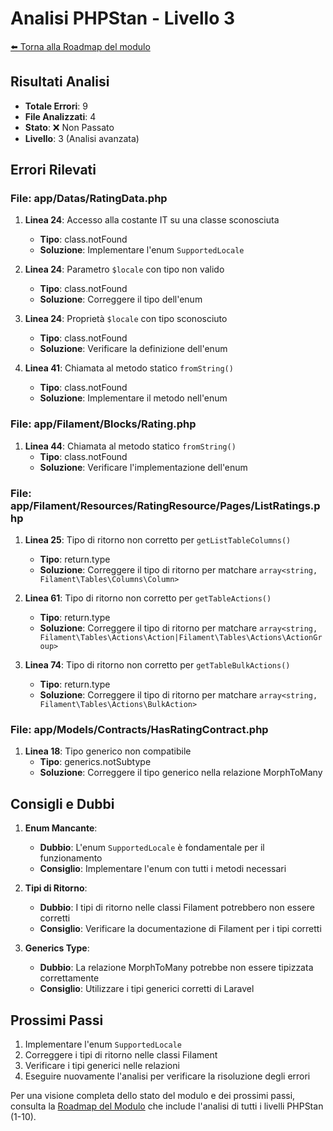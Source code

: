 # Analisi PHPStan - Livello 3

[⬅️ Torna alla Roadmap del modulo](../roadmap.md)


## Risultati Analisi
- **Totale Errori**: 9
- **File Analizzati**: 4
- **Stato**: ❌ Non Passato
- **Livello**: 3 (Analisi avanzata)

## Errori Rilevati

### File: app/Datas/RatingData.php
1. **Linea 24**: Accesso alla costante IT su una classe sconosciuta
   - **Tipo**: class.notFound
   - **Soluzione**: Implementare l'enum `SupportedLocale`

2. **Linea 24**: Parametro `$locale` con tipo non valido
   - **Tipo**: class.notFound
   - **Soluzione**: Correggere il tipo dell'enum

3. **Linea 24**: Proprietà `$locale` con tipo sconosciuto
   - **Tipo**: class.notFound
   - **Soluzione**: Verificare la definizione dell'enum

4. **Linea 41**: Chiamata al metodo statico `fromString()`
   - **Tipo**: class.notFound
   - **Soluzione**: Implementare il metodo nell'enum

### File: app/Filament/Blocks/Rating.php
1. **Linea 44**: Chiamata al metodo statico `fromString()`
   - **Tipo**: class.notFound
   - **Soluzione**: Verificare l'implementazione dell'enum

### File: app/Filament/Resources/RatingResource/Pages/ListRatings.php
1. **Linea 25**: Tipo di ritorno non corretto per `getListTableColumns()`
   - **Tipo**: return.type
   - **Soluzione**: Correggere il tipo di ritorno per matchare `array<string, Filament\Tables\Columns\Column>`

2. **Linea 61**: Tipo di ritorno non corretto per `getTableActions()`
   - **Tipo**: return.type
   - **Soluzione**: Correggere il tipo di ritorno per matchare `array<string, Filament\Tables\Actions\Action|Filament\Tables\Actions\ActionGroup>`

3. **Linea 74**: Tipo di ritorno non corretto per `getTableBulkActions()`
   - **Tipo**: return.type
   - **Soluzione**: Correggere il tipo di ritorno per matchare `array<string, Filament\Tables\Actions\BulkAction>`

### File: app/Models/Contracts/HasRatingContract.php
1. **Linea 18**: Tipo generico non compatibile
   - **Tipo**: generics.notSubtype
   - **Soluzione**: Correggere il tipo generico nella relazione MorphToMany

## Consigli e Dubbi
1. **Enum Mancante**: 
   - **Dubbio**: L'enum `SupportedLocale` è fondamentale per il funzionamento
   - **Consiglio**: Implementare l'enum con tutti i metodi necessari

2. **Tipi di Ritorno**:
   - **Dubbio**: I tipi di ritorno nelle classi Filament potrebbero non essere corretti
   - **Consiglio**: Verificare la documentazione di Filament per i tipi corretti

3. **Generics Type**:
   - **Dubbio**: La relazione MorphToMany potrebbe non essere tipizzata correttamente
   - **Consiglio**: Utilizzare i tipi generici corretti di Laravel

## Prossimi Passi
1. Implementare l'enum `SupportedLocale`
2. Correggere i tipi di ritorno nelle classi Filament
3. Verificare i tipi generici nelle relazioni
4. Eseguire nuovamente l'analisi per verificare la risoluzione degli errori

Per una visione completa dello stato del modulo e dei prossimi passi, consulta la [Roadmap del Modulo](../roadmap.md) che include l'analisi di tutti i livelli PHPStan (1-10). 
